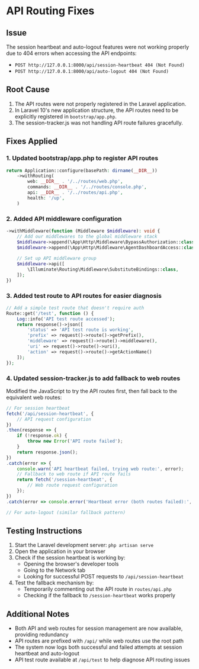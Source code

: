 # API Routing Fixes

## Issue
The session heartbeat and auto-logout features were not working properly due to 404 errors when accessing the API endpoints:
- `POST http://127.0.0.1:8000/api/session-heartbeat 404 (Not Found)`
- `POST http://127.0.0.1:8000/api/auto-logout 404 (Not Found)`

## Root Cause
1. The API routes were not properly registered in the Laravel application.
2. In Laravel 10's new application structure, the API routes need to be explicitly registered in `bootstrap/app.php`.
3. The session-tracker.js was not handling API route failures gracefully.

## Fixes Applied

### 1. Updated bootstrap/app.php to register API routes
```php
return Application::configure(basePath: dirname(__DIR__))
    ->withRouting(
        web: __DIR__ . '/../routes/web.php',
        commands: __DIR__ . '/../routes/console.php',
        api: __DIR__ . '/../routes/api.php',
        health: '/up',
    )
```

### 2. Added API middleware configuration
```php
->withMiddleware(function (Middleware $middleware): void {
    // Add our middlewares to the global middleware stack
    $middleware->append(\App\Http\Middleware\BypassAuthorization::class);
    $middleware->append(\App\Http\Middleware\AgentDashboardAccess::class);
    
    // Set up API middleware group
    $middleware->api([
        \Illuminate\Routing\Middleware\SubstituteBindings::class,
    ]);
})
```

### 3. Added test route to API routes for easier diagnosis
```php
// Add a simple test route that doesn't require auth
Route::get('/test', function () {
    Log::info('API test route accessed');
    return response()->json([
        'status' => 'API test route is working',
        'prefix' => request()->route()->getPrefix(),
        'middleware' => request()->route()->middleware(),
        'uri' => request()->route()->uri(),
        'action' => request()->route()->getActionName()
    ]);
});
```

### 4. Updated session-tracker.js to add fallback to web routes
Modified the JavaScript to try the API routes first, then fall back to the equivalent web routes:

```javascript
// For session heartbeat
fetch('/api/session-heartbeat', {
    // API request configuration
})
.then(response => {
    if (!response.ok) {
        throw new Error('API route failed');
    }
    return response.json();
})
.catch(error => {
    console.warn('API heartbeat failed, trying web route:', error);
    // Fallback to web route if API route fails
    return fetch('/session-heartbeat', {
        // Web route request configuration
    });
})
.catch(error => console.error('Heartbeat error (both routes failed):', error));

// For auto-logout (similar fallback pattern)
```

## Testing Instructions
1. Start the Laravel development server: `php artisan serve`
2. Open the application in your browser
3. Check if the session heartbeat is working by:
   - Opening the browser's developer tools
   - Going to the Network tab
   - Looking for successful POST requests to `/api/session-heartbeat`
4. Test the fallback mechanism by:
   - Temporarily commenting out the API route in `routes/api.php`
   - Checking if the fallback to `/session-heartbeat` works properly

## Additional Notes
- Both API and web routes for session management are now available, providing redundancy
- API routes are prefixed with `/api/` while web routes use the root path
- The system now logs both successful and failed attempts at session heartbeat and auto-logout
- API test route available at `/api/test` to help diagnose API routing issues
